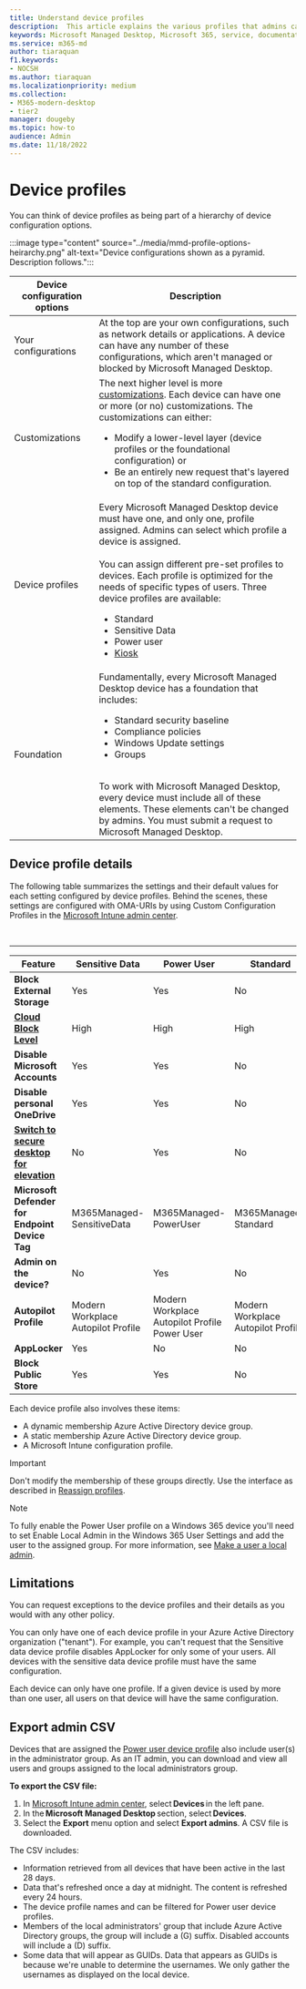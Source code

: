 ```yaml
---
title: Understand device profiles
description:  This article explains the various profiles that admins can assign to devices
keywords: Microsoft Managed Desktop, Microsoft 365, service, documentation
ms.service: m365-md
author: tiaraquan
f1.keywords:
- NOCSH
ms.author: tiaraquan
ms.localizationpriority: medium
ms.collection: 
- M365-modern-desktop
- tier2
manager: dougeby
ms.topic: how-to
audience: Admin
ms.date: 11/18/2022
---
```


# Device profiles

You can think of device profiles as being part of a hierarchy of device configuration options.

:::image type="content" source="../media/mmd-profile-options-heirarchy.png" alt-text="Device configurations shown as a pyramid. Description follows.":::

| Device configuration options | Description
| ----- | ----- |
| Your configurations | At the top are your own configurations, such as network details or applications. A device can have any number of these configurations, which aren't managed or blocked by Microsoft Managed Desktop. |
| Customizations | The next higher level is more [customizations](../overview/exceptions-to-service-plan.md). Each device can have one or more (or no) customizations. The customizations can either:<ul><li>Modify a lower-level layer (device profiles or the foundational configuration) or</li><li>Be an entirely new request that's layered on top of the standard configuration.</li></ul> |
| Device profiles | Every Microsoft Managed Desktop device must have one, and only one, profile assigned. Admins can select which profile a device is assigned.<br><br>You can assign different pre-set profiles to devices. Each profile is optimized for the needs of specific types of users. Three device profiles are available:<ul><li>Standard</li><li>Sensitive Data</li><li>Power user</li><li>[Kiosk](kiosk-device-profile.md)</li></ul> |
| Foundation | Fundamentally, every Microsoft Managed Desktop device has a foundation that includes:<br><ul><li>Standard security baseline</li><li>Compliance policies</li><li>Windows Update settings</li><li>Groups</li></ul><br>To work with Microsoft Managed Desktop, every device must include all of these elements. These elements can't be changed by admins. You must submit a request to Microsoft Managed Desktop. |

## Device profile details

The following table summarizes the settings and their default values for each setting configured by device profiles. Behind the scenes, these settings are configured with OMA-URIs by using Custom Configuration Profiles in the [Microsoft Intune admin center](https://go.microsoft.com/fwlink/?linkid=2109431).

<br>

****

| Feature | Sensitive Data | Power User | Standard | Kiosk |
| ----- | ----- | ----- | ----- | ----- |
|**Block External Storage**| Yes | Yes | No | Yes |
|**[Cloud Block Level](/windows/client-management/mdm/policy-csp-defender#defender-cloudblocklevel)**| High | High | High | High |
|**Disable Microsoft Accounts**| Yes | Yes | No | Yes |
|**Disable personal OneDrive**| Yes | Yes | No | Yes |
|**[Switch to secure desktop for elevation](/windows/client-management/mdm/policy-csp-localpoliciessecurityoptions#localpoliciessecurityoptions-useraccountcontrol-switchtothesecuredesktopwhenpromptingforelevation)**| No | Yes | No | No |
|**Microsoft Defender for Endpoint Device Tag**| M365Managed-SensitiveData | M365Managed-PowerUser | M365Managed-Standard | M365Managed-Kiosk |
|**Admin on the device?**| No | Yes | No | No |
|**Autopilot Profile**| Modern Workplace Autopilot Profile | Modern Workplace Autopilot Profile Power User | Modern Workplace Autopilot Profile | [Modern Workplace Autopilot Profile Kiosk](kiosk-device-profile.md) |
|**AppLocker**| Yes | No | No | No |
|**Block Public Store**| Yes | Yes | No | Yes |

Each device profile also involves these items:

- A dynamic membership Azure Active Directory device group.
- A static membership Azure Active Directory device group.
- A Microsoft Intune configuration profile.

> [!IMPORTANT]
> Don't modify the membership of these groups directly. Use the interface as described in [Reassign profiles](../operate/change-device-profile.md).

> [!NOTE]
> To fully enable the Power User profile on a Windows 365 device you'll need to set Enable Local Admin in the Windows 365 User Settings and add the user to the assigned group. For more information, see [Make a user a local admin](/windows-365/enterprise/assign-users-as-local-admin).

## Limitations

You can request exceptions to the device profiles and their details as you would with any other policy.

You can only have one of each device profile in your Azure Active Directory organization ("tenant"). For example, you can't request that the Sensitive data device profile disables AppLocker for only some of your users. All devices with the sensitive data device profile must have the same configuration.

Each device can only have one profile. If a given device is used by more than one user, all users on that device will have the same configuration.

## Export admin CSV

Devices that are assigned the [Power user device profile](#device-profile-details) also include user(s) in the administrator group. As an IT admin, you can download and view all users and groups assigned to the local administrators group.  

**To export the CSV file:**

1. In [Microsoft Intune admin center](https://go.microsoft.com/fwlink/?linkid=2109431), select **Devices** in the left pane.
2. In the **Microsoft Managed Desktop** section, select **Devices**.
3. Select the **Export** menu option and select **Export admins**. A CSV file is downloaded.

The CSV includes:

- Information retrieved from all devices that have been active in the last 28 days.
- Data that's refreshed once a day at midnight. The content is refreshed every 24 hours.
- The device profile names and can be filtered for Power user device profiles.
- Members of the local administrators' group that include Azure Active Directory groups, the group will include a (G) suffix. Disabled accounts will include a (D) suffix.
- Some data that will appear as GUIDs. Data that appears as GUIDs is because we're unable to determine the usernames. We only gather the usernames as displayed on the local device.
